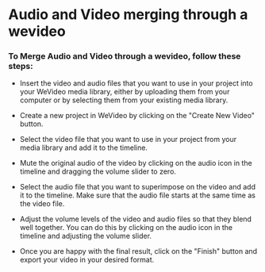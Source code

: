 # Audio and Video merging through a wevideo

### To Merge Audio and Video through a wevideo, follow these steps:

* Insert the video and audio files that you want to use in your project into your WeVideo media library, either by uploading them from your computer or by selecting them from your existing media library.

* Create a new project in WeVideo by clicking on the "Create New Video" button.

* Select the video file that you want to use in your project from your media library and add it to the timeline.

* Mute the original audio of the video by clicking on the audio icon in the timeline and dragging the volume slider to zero.

* Select the audio file that you want to superimpose on the video and add it to the timeline. Make sure that the audio file starts at the same time as the video file.

* Adjust the volume levels of the video and audio files so that they blend well together. You can do this by clicking on the audio icon in the timeline and adjusting the volume slider.

* Once you are happy with the final result, click on the "Finish" button and export your video in your desired format.

